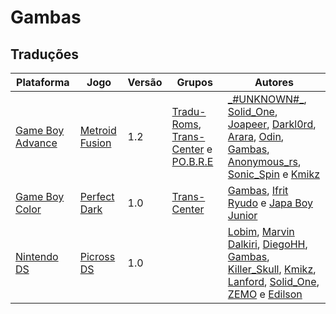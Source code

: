 # Gambas

## Traduções

| Plataforma | Jogo | Versão | Grupos | Autores |
| ----------- | ----------- | ----------- | ----------- | ----------- |
| [Game Boy Advance](../../traducoes/game-boy-advance/) | [Metroid Fusion](../../traducoes/game-boy-advance/metroid-fusion__unknown_-et-al/) | 1.2 | [Tradu\-Roms](../../grupos/tradu-roms/), [Trans\-Center](../../grupos/trans-center/) e [PO\.B\.R\.E](../../grupos/pobre/) | [\_\#UNKNOWN\#\_](../../autores/unknown/), [Solid\_One](../../autores/solid_one/), [Joapeer](../../autores/joapeer/), [Darkl0rd](../../autores/darkl0rd/), [Arara](../../autores/arara/), [Odin](../../autores/odin/), [Gambas](../../autores/gambas/), [Anonymous\_rs](../../autores/anonymous_rs/), [Sonic\_Spin](../../autores/sonic_spin/) e [Kmikz](../../autores/kmikz/) |
| [Game Boy Color](../../traducoes/game-boy-color/) | [Perfect Dark](../../traducoes/game-boy-color/perfect-dark_gambas-ifrit-ryudo-japa-boy-junior/) | 1.0 | [Trans\-Center](../../grupos/trans-center/) | [Gambas](../../autores/gambas/), [Ifrit Ryudo](../../autores/ifrit-ryudo/) e [Japa Boy Junior](../../autores/japa-boy-junior/) |
| [Nintendo DS](../../traducoes/nintendo-ds/) | [Picross DS](../../traducoes/nintendo-ds/picross-ds_lobim-et-al/) | 1.0 |  | [Lobim](../../autores/lobim/), [Marvin Dalkiri](../../autores/marvin-dalkiri/), [DiegoHH](../../autores/diegohh/), [Gambas](../../autores/gambas/), [Killer\_Skull](../../autores/killer_skull/), [Kmikz](../../autores/kmikz/), [Lanford](../../autores/lanford/), [Solid\_One](../../autores/solid_one/), [ZEMO](../../autores/zemo/) e [Edilson](../../autores/edilson/) |
